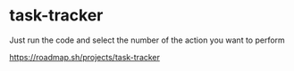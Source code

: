# task-tracker

Just run the code and select the number of the action you want to perform

https://roadmap.sh/projects/task-tracker
